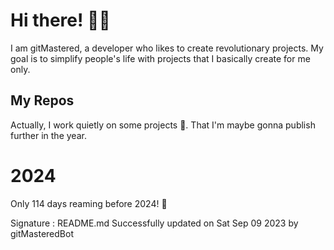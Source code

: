 
# Hi there! 🙋‍♂️
I am gitMastered, a developer who likes to create revolutionary projects.
My goal is to simplify people's life with projects that I basically create for me only.

## My Repos
Actually, I work quietly on some projects 👀. That I'm maybe gonna publish further in the year.

# 2024
Only 114 days reaming before 2024! 🙌

Signature : README.md Successfully updated on Sat Sep 09 2023 by gitMasteredBot

